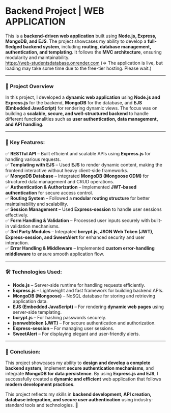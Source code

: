 # **Backend Project | WEB APPLICATION**
This is a **backend-driven web application** built using **Node.js, Express, MongoDB, and EJS**. The project showcases my ability to develop a **full-fledged backend system**, including **routing, database management, authentication, and templating**. It follows the **MVC architecture**, ensuring modularity and maintainability.
<br>
https://web-studentsdatabase.onrender.com (=> The application is live, but loading may take some time due to the free-tier hosting. Please wait.)

---

### **📌 Project Overview**  
In this project, I developed a **dynamic web application** using **Node.js and Express.js** for the backend, **MongoDB** for the database, and **EJS (Embedded JavaScript)** for rendering dynamic views. The focus was on building a **scalable, secure, and well-structured backend** to handle different functionalities such as **user authentication, data management, and API handling**.  

---

### **🚀 Key Features:**  
✅ **RESTful API** – Built efficient and scalable APIs using **Express.js** for handling various requests.  
✅ **Templating with EJS** – Used **EJS** to render dynamic content, making the frontend interactive without heavy client-side frameworks.  
✅ **MongoDB Database** – Integrated **MongoDB (Mongoose ODM)** for structured data management and CRUD operations.  
✅ **Authentication & Authorization** – Implemented **JWT-based authentication** for secure access control.  
✅ **Routing System** – Followed a **modular routing structure** for better maintainability and scalability.  
✅ **Session Management** – Used **Express-session** to handle user sessions effectively.  
✅ **Form Handling & Validation** – Processed user inputs securely with built-in validation mechanisms.  
✅ **3rd Party Modules** – Integrated **bcrypt.js, JSON Web Token (JWT), Express-session, and SweetAlert** for enhanced security and user interaction.  
✅ **Error Handling & Middleware** – Implemented **custom error-handling middleware** to ensure smooth application flow.  

---

### **🛠 Technologies Used:**  
- **Node.js** – Server-side runtime for handling requests efficiently.  
- **Express.js** – Lightweight and fast framework for building backend APIs.  
- **MongoDB (Mongoose)** – NoSQL database for storing and retrieving application data.  
- **EJS (Embedded JavaScript)** – For rendering **dynamic web pages** using server-side templating.  
- **bcrypt.js** – For hashing passwords securely.  
- **jsonwebtoken (JWT)** – For secure authentication and authorization.  
- **Express-session** – For managing user sessions.  
- **SweetAlert** – For displaying elegant and user-friendly alerts.  

---

### **📌 Conclusion:**  
This project showcases my ability to **design and develop a complete backend system**, implement **secure authentication mechanisms**, and integrate **MongoDB for data persistence**. By using **Express.js and EJS**, I successfully created a **dynamic and efficient** web application that follows **modern development practices**.  

This project reflects my skills in **backend development, API creation, database integration, and secure user authentication** using industry-standard tools and technologies. 🚀
